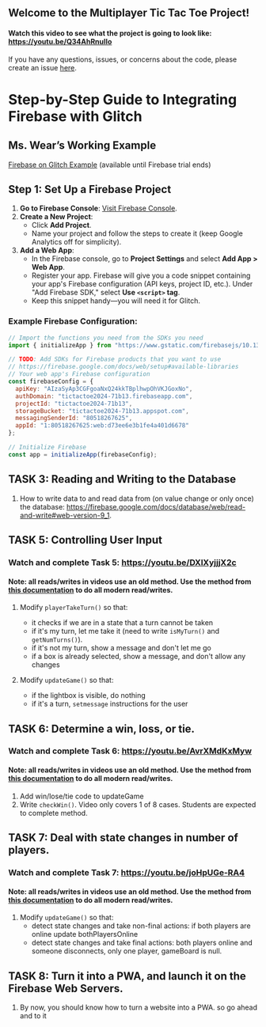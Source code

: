 ## Welcome to the Multiplayer Tic Tac Toe Project! 

#### Watch this video to see what the project is going to look like: <https://youtu.be/Q34AhRnuIIo> 

If you have any questions, issues, or concerns about the code, please create an issue [here](https://github.com/lwear/FirebaseTicTacToe/issues/new).

# Step-by-Step Guide to Integrating Firebase with Glitch

## Ms. Wear’s Working Example
[Firebase on Glitch Example](https://firebase-on-glitch-example.glitch.me/) (available until Firebase trial ends)

## Step 1: Set Up a Firebase Project

1. **Go to Firebase Console**: [Visit Firebase Console](https://console.firebase.google.com/).
2. **Create a New Project**:
   - Click **Add Project**.
   - Name your project and follow the steps to create it (keep Google Analytics off for simplicity).
3. **Add a Web App**:
   - In the Firebase console, go to **Project Settings** and select **Add App > Web App**.
   - Register your app. Firebase will give you a code snippet containing your app's Firebase configuration (API keys, project ID, etc.). Under "Add Firebase SDK," select **Use `<script>` tag**.
   - Keep this snippet handy—you will need it for Glitch.

### Example Firebase Configuration:

```javascript
// Import the functions you need from the SDKs you need
import { initializeApp } from "https://www.gstatic.com/firebasejs/10.13.2/firebase-app.js";

// TODO: Add SDKs for Firebase products that you want to use
// https://firebase.google.com/docs/web/setup#available-libraries
// Your web app's Firebase configuration
const firebaseConfig = {
  apiKey: "AIzaSyAp3CGFgoaNxQ24kkTBplhwpOhVKJGoxNo",
  authDomain: "tictactoe2024-71b13.firebaseapp.com",
  projectId: "tictactoe2024-71b13",
  storageBucket: "tictactoe2024-71b13.appspot.com",
  messagingSenderId: "80518267625",
  appId: "1:80518267625:web:d73ee6e3b1fe4a401d6678"
};

// Initialize Firebase
const app = initializeApp(firebaseConfig);
```
## TASK 3: Reading and Writing to the Database

 1. How to write data to and read data from (on value change or only once) the database: <https://firebase.google.com/docs/database/web/read-and-write#web-version-9_1>.
 
## TASK 5: Controlling User Input
### Watch and complete Task 5: <https://youtu.be/DXlXyjjjX2c>
#### Note: all reads/writes in videos use an old method. Use the method from [this documentation](https://firebase.google.com/docs/database/web/read-and-write#web-version-9_1) to do all modern read/writes.
 1. Modify `playerTakeTurn()` so that: 
    - it checks if we are in a state that a turn cannot be taken
    - if it's my turn, let me take it (need to write `isMyTurn()` and `getNumTurns()`).
    - if it's not my turn, show a message and don't let me go
    - if a box is already selected, show a message, and don't allow any changes
  
 2. Modify `updateGame()` so that:
    - if the lightbox is visible, do nothing
    - if it's a turn, `setmessage` instructions for the user
  
## TASK 6: Determine a win, loss, or tie.
### Watch and complete Task 6: <https://youtu.be/AvrXMdKxMyw> 
#### Note: all reads/writes in videos use an old method. Use the method from [this documentation](https://firebase.google.com/docs/database/web/read-and-write#web-version-9_1) to do all modern read/writes.
 1. Add win/lose/tie code to updateGame
 2. Write `checkWin()`. Video only covers 1 of 8 cases. Students are expected to complete method.

## TASK 7: Deal with state changes in number of players.
### Watch and complete Task 7: <https://youtu.be/joHpUGe-RA4> 
#### Note: all reads/writes in videos use an old method. Use the method from [this documentation](https://firebase.google.com/docs/database/web/read-and-write#web-version-9_1) to do all modern read/writes.
 1. Modify `updateGame()` so that:
    - detect state changes and take non-final actions: if both players are online update bothPlayersOnline
    - detect state changes and take final actions: both players online and someone disconnects, only one player, gameBoard is null.

## TASK 8: Turn it into a PWA, and launch it on the Firebase Web Servers.
 1. By now, you should know how to turn a website into a PWA. so go ahead and to it
